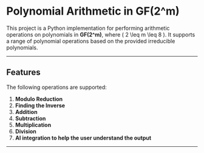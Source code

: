 # Polynomial Arithmetic in GF(2^m)

This project is a Python implementation for performing arithmetic operations on polynomials in **GF(2^m)**, where \( 2 \leq m \leq 8 \). It supports a range of polynomial operations based on the provided irreducible polynomials.

---

## Features

The following operations are supported:
1. **Modulo Reduction**
2. **Finding the Inverse**
3. **Addition**
4. **Subtraction**
5. **Multiplication**
6. **Division**
7. **AI integration to help the user understand the output**
---
